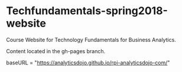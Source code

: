 # Techfundamentals-spring2018-website
Course Website for Technology Fundamentals for Business Analytics.

Content located in the gh-pages branch.

baseURL = "https://analyticsdojo.github.io/rpi-analyticsdojo-com/"
